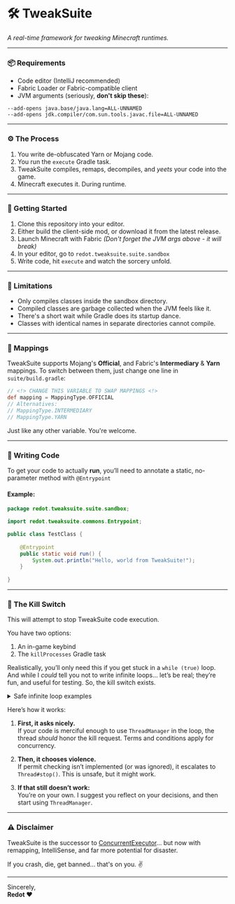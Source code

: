 🛠️ TweakSuite
=
_A real-time framework for tweaking Minecraft runtimes._

---

### 📦 Requirements

- Code editor (IntelliJ recommended)
- Fabric Loader or Fabric-compatible client
- JVM arguments (seriously, **don't skip these**):
```text
--add-opens java.base/java.lang=ALL-UNNAMED
--add-opens jdk.compiler/com.sun.tools.javac.file=ALL-UNNAMED
```

---

### ⚙️ The Process
1. You write de-obfuscated Yarn or Mojang code.
2. You run the `execute` Gradle task.
3. TweakSuite compiles, remaps, decompiles, and _yeets_ your code into the game.
4. Minecraft executes it. During runtime.

---

### 🚀 Getting Started

1. Clone this repository into your editor.
2. Either build the client-side mod, or download it from the latest release.
3. Launch Minecraft with Fabric _(Don't forget the JVM args above - it will break)_
4. In your editor, go to `redot.tweaksuite.suite.sandbox`
5. Write code, hit `execute` and watch the sorcery unfold.

---

### 🧱 Limitations
- Only compiles classes inside the sandbox directory.
- Compiled classes are garbage collected when the JVM feels like it.
- There's a short wait while Gradle does its startup dance.
- Classes with identical names in separate directories cannot compile.

---

### 🔀 Mappings
TweakSuite supports Mojang's **Official**, and Fabric's **Intermediary** & **Yarn** mappings.
To switch between them, just change one line in `suite/build.gradle`:
```groovy
// <!> CHANGE THIS VARIABLE TO SWAP MAPPINGS <!>
def mapping = MappingType.OFFICIAL
// Alternatives:
// MappingType.INTERMEDIARY
// MappingType.YARN
```
Just like any other variable. You're welcome.

---

### 🧪 Writing Code

To get your code to actually **run**, you’ll need to annotate 
a static, no-parameter method with `@Entrypoint`

#### Example:
```java
package redot.tweaksuite.suite.sandbox;

import redot.tweaksuite.commons.Entrypoint;

public class TestClass {
    
    @Entrypoint
    public static void run() {
        System.out.println("Hello, world from TweakSuite!");
    }
    
}
```
---

### 🛑 The Kill Switch
This will attempt to stop TweakSuite code execution.

You have two options:
1. An in-game keybind
2. The `killProcesses` Gradle task

Realistically, you’ll only need this if you get stuck in a `while (true)` loop.  
And while I *could* tell you not to write infinite loops... let’s be real; they’re fun, and useful for testing. 
So, the kill switch exists. 

<details>
   <summary>Safe infinite loop examples</summary>

Just try to write **safe** infinite loops, like the following:
```java
while (ThreadManager.permits()) {
    // this is safe
}

while (true) { // this is also safe
    ThreadManager.beg();
}

while (true) { // still safe
    ThreadManager.sleepMS(100);
}
```
</details>

Here’s how it works:

1. **First, it asks nicely.**  
   If your code is merciful enough to use `ThreadManager` in the loop, the thread _should_ honor the kill request. Terms and conditions apply for concurrency.

2. **Then, it chooses violence.**  
   If permit checking isn’t implemented (or was ignored), it escalates to `Thread#stop()`. This is unsafe, but it might work.

3. **If that still doesn’t work:**  
   You’re on your own. I suggest you reflect on your decisions, and then start using `ThreadManager`.

---

### ⚠️ Disclaimer
TweakSuite is the successor to [ConcurrentExecutor](https://github.com/Rehdot/ConcurrentExecutor)... 
but now with remapping, IntelliSense, and far more potential for disaster.

If you crash, die, get banned... that's on you. ✌️

---
Sincerely,  
**Redot ❤️**